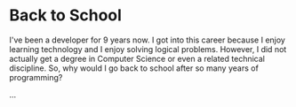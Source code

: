 # Back to School

I've been a developer for 9 years now.  I got into this career because I enjoy learning technology and I enjoy solving logical problems.  However, I did not actually get a degree in Computer Science or even a related technical discipline.  So, why would I go back to school after so many years of programming?  

...